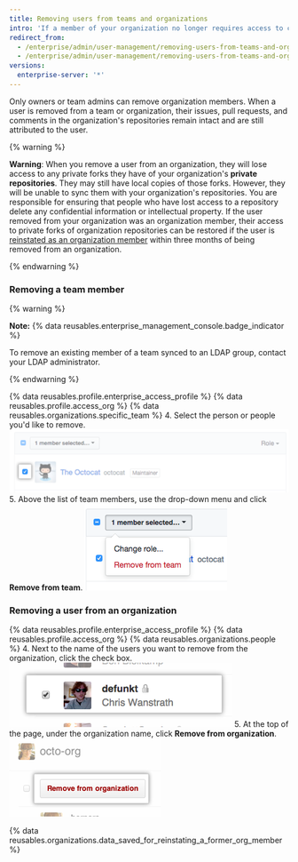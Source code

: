 ```yaml
---
title: Removing users from teams and organizations
intro: 'If a member of your organization no longer requires access to certain repositories, you can remove them from the team that allows that access. If a member of your organization no longer requires access to any repositories owned by the organization, you can remove them from the organization.'
redirect_from:
  - /enterprise/admin/user-management/removing-users-from-teams-and-organizations
  - /enterprise/admin/user-management/removing-users-from-teams-and-organizations
versions:
  enterprise-server: '*'
---
```


Only owners or team admins can remove organization members. When a user is removed from a team or organization, their issues, pull requests, and comments in the organization's repositories remain intact and are still attributed to the user.

{% warning %}

**Warning**: When you remove a user from an organization, they will lose access to any private forks they have of your organization's **private repositories**. They may still have local copies of those forks. However, they will be unable to sync them with your organization's repositories. You are responsible for ensuring that people who have lost access to a repository delete any confidential information or intellectual property. If the user removed from your organization was an organization member, their access to private forks of organization repositories can be restored if the user is [reinstated as an organization member](/articles/reinstating-a-former-member-of-your-organization) within three months of being removed from an organization.

{% endwarning %}

### Removing a team member

{% warning %}

**Note:** {% data reusables.enterprise_management_console.badge_indicator %}

To remove an existing member of a team synced to an LDAP group, contact your LDAP administrator.

{% endwarning %}

{% data reusables.profile.enterprise_access_profile %}
{% data reusables.profile.access_org %}
{% data reusables.organizations.specific_team %}
4. Select the person or people you'd like to remove. ![Check box next to organization member](/assets/images/help/teams/team-member-check-box.png)
5. Above the list of team members, use the drop-down menu and click **Remove from team**. ![Drop-down menu with option to change role](/assets/images/help/teams/bulk-edit-drop-down.png)

### Removing a user from an organization

{% data reusables.profile.enterprise_access_profile %}
{% data reusables.profile.access_org %}
{% data reusables.organizations.people %}
4. Next to the name of the users you want to remove from the organization, click the check box. ![Remove user checkbox](/assets/images/help/organizations/Organization-remove-user.png)
5. At the top of the page, under the organization name, click **Remove from organization**. ![Remove from organization button](/assets/images/help/organizations/Organization-remove-from-organization-button.png)

{% data reusables.organizations.data_saved_for_reinstating_a_former_org_member %}

